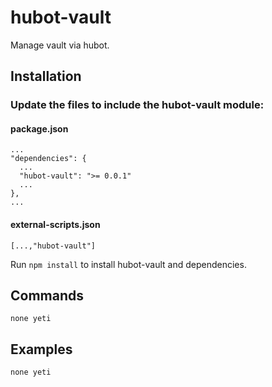 hubot-vault
===========

Manage vault via hubot.

## Installation

### Update the files to include the hubot-vault module:

#### package.json
    ...
    "dependencies": {
      ...
      "hubot-vault": ">= 0.0.1"
      ...
    },
    ...

#### external-scripts.json
    [...,"hubot-vault"]

Run `npm install` to install hubot-vault and dependencies.

Commands
-----
```
none yeti
```

Examples
-----
```
none yeti
```

